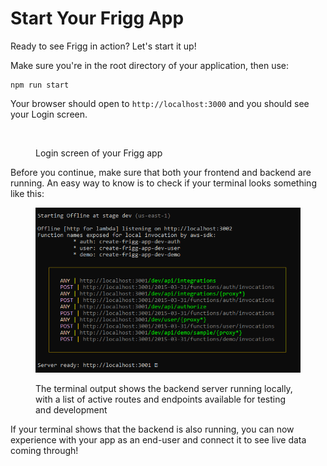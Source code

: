 # Start Your Frigg App

Ready to see Frigg in action? Let's start it up!

Make sure you're in the root directory of your application, then use:

```
npm run start
```

Your browser should open to `http://localhost:3000` and you should see your Login screen.

<figure><img src="../../.gitbook/assets/Screenshot 2024-08-12 at 5.28.30 PM.png" alt="" width="328"><figcaption><p>Login screen of your Frigg app</p></figcaption></figure>

Before you continue, make sure that both your frontend and backend are running. An easy way to know is to check if your terminal looks something like this:

<figure><img src="../../.gitbook/assets/image (4).png" alt="Console log displaying the backend server being &#x22;ready&#x22; on localhost:3001"><figcaption><p>The terminal output shows the backend server running locally, with a list of active routes and endpoints available for testing and development</p></figcaption></figure>

If your terminal shows that the backend is also running, you can now experience with your app as an end-user and connect it to see live data coming through!
